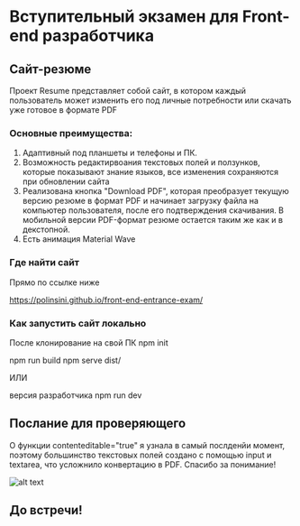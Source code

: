 # Вступительный экзамен для Front-end разработчика

## Сайт-резюме

Проект Resume представляет собой сайт, в котором каждый пользователь может изменить его под личные потребности или скачать уже готовое в формате PDF

### Основные преимущества:

1. Адаптивный под планшеты и телефоны и ПК.
2. Возможность редактирвоания текстовых полей и ползунков, которые показывают знание языков, все изменения сохраняются при обновлении сайта
3. Реализована кнопка "Download PDF", которая преобразует текущую версию резюме в формат PDF и начинает загрузку файла на компьютер пользователя, после его подтверждения скачивания. В мобильной версии PDF-формат резюме остается таким же как и в декстопной.
4. Есть анимация Material Wave

### Где найти сайт

Прямо по ссылке ниже

https://polinsini.github.io/front-end-entrance-exam/

### Как запустить сайт локально

После клонирование на свой ПК
npm init

npm run build
npm serve dist/

ИЛИ

версия разработчика
npm run dev

## Послание для проверяющего

О функции contenteditable="true" я узнала в самый послденйи момент, поэтому большинство текстовых полей создано с помощью input и textarea, что усложнило конвертацию в PDF. Спасибо за понимание!

![alt text](https://img-webcalypt.ru/uploads/admin/images/meme-templates/m3CpqOob1bdssiK2XXlckumbJooHlOGS.jpg)

## До встречи!
